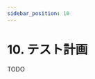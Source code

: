 ```yaml
---
sidebar_position: 10
---
```


# 10. テスト計画

TODO

<!--
- **単体テスト**: 各機能ごとのユニットテストの実施
- **統合テスト**: システム全体の整合性テスト
- **パフォーマンステスト**: ロードテスト、ストレステスト
-->